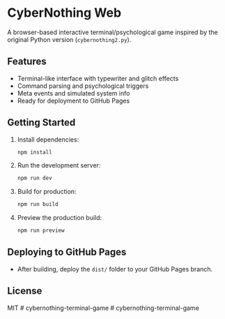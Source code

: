 # CyberNothing Web

A browser-based interactive terminal/psychological game inspired by the original Python version (`cybernothing2.py`).

## Features
- Terminal-like interface with typewriter and glitch effects
- Command parsing and psychological triggers
- Meta events and simulated system info
- Ready for deployment to GitHub Pages

## Getting Started
1. Install dependencies:
   ```sh
   npm install
   ```
2. Run the development server:
   ```sh
   npm run dev
   ```
3. Build for production:
   ```sh
   npm run build
   ```
4. Preview the production build:
   ```sh
   npm run preview
   ```

## Deploying to GitHub Pages
- After building, deploy the `dist/` folder to your GitHub Pages branch.

## License
MIT
#   c y b e r n o t h i n g - t e r m i n a l - g a m e  
 #   c y b e r n o t h i n g - t e r m i n a l - g a m e  
 